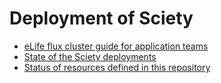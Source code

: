 # Deployment of Sciety

- [eLife flux cluster guide for application teams](https://github.com/elifesciences/elife-flux-cluster/blob/master/docs/guide-for-application-teams.md)
- [State of the Sciety deployments](https://k8s-dashboard.elifesciences.org/clusters/local/namespaces/sciety/deployments)
- [Status of resources defined in this repository](https://gitops-dashboard.elifesciences.org/kustomization/graph?clusterName=Default&name=sciety-deployment&namespace=flux-system)

